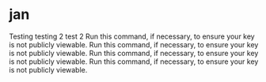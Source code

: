 # jan
Testing
testing 2
test 2
Run this command, if necessary, to ensure your key is not publicly viewable.
Run this command, if necessary, to ensure your key is not publicly viewable.
Run this command, if necessary, to ensure your key is not publicly viewable.
Run this command, if necessary, to ensure your key is not publicly viewable.

